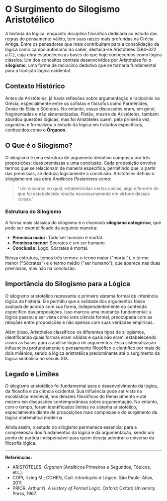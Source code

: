 # O Surgimento do Silogismo Aristotélico

A história da lógica, enquanto disciplina filosófica dedicada ao estudo das regras do pensamento válido, tem suas raízes mais profundas na Grécia Antiga. Entre os pensadores que mais contribuíram para a consolidação da lógica como campo autônomo do saber, destaca-se Aristóteles (384–322 a.C.), cuja obra estabeleceu as bases do que hoje conhecemos como lógica clássica. Um dos conceitos centrais desenvolvidos por Aristóteles foi o **silogismo**, uma forma de raciocínio dedutivo que se tornaria fundamental para a tradição lógica ocidental.

## Contexto Histórico

Antes de Aristóteles, já havia reflexões sobre argumentação e raciocínio na Grécia, especialmente entre os sofistas e filósofos como Parmênides, Zenão de Eleia e Sócrates. No entanto, essas discussões eram, em geral, fragmentadas e não sistematizadas. Platão, mestre de Aristóteles, também abordou questões lógicas, mas foi Aristóteles quem, pela primeira vez, organizou e formalizou o estudo da lógica em tratados específicos, conhecidos como o **Órganon**.

## O Que é o Silogismo?

O silogismo é uma estrutura de argumento dedutivo composta por três proposições: duas premissas e uma conclusão. Cada proposição envolve termos que se relacionam de maneira específica, permitindo que, a partir das premissas, se deduza logicamente a conclusão. Aristóteles definiu o silogismo em sua obra *Analíticos Posteriores* como:

> "Um discurso no qual, estabelecidas certas coisas, algo diferente do que foi estabelecido resulta necessariamente em virtude dessas coisas."

### Estrutura do Silogismo

A forma mais clássica do silogismo é o chamado **silogismo categórico**, que pode ser exemplificado da seguinte maneira:

- **Premissa maior:** Todo ser humano é mortal.
- **Premissa menor:** Sócrates é um ser humano.
- **Conclusão:** Logo, Sócrates é mortal.

Nessa estrutura, temos três termos: o termo maior ("mortal"), o termo menor ("Sócrates") e o termo médio ("ser humano"), que aparece nas duas premissas, mas não na conclusão.

## Importância do Silogismo para a Lógica

O silogismo aristotélico representa o primeiro sistema formal de inferência lógica da história. Ele permitiu que a validade dos argumentos fosse avaliada de acordo com sua forma, independentemente do conteúdo específico das proposições. Isso marcou uma mudança fundamental: a lógica passou a ser vista como uma ciência formal, preocupada com as relações entre proposições e não apenas com suas verdades empíricas.

Além disso, Aristóteles classificou os diferentes tipos de silogismos, identificando quais formas eram válidas e quais não eram, estabelecendo assim as bases para a análise lógica de argumentos. Essa sistematização influenciou profundamente o pensamento filosófico e científico por mais de dois milênios, sendo a lógica aristotélica predominante até o surgimento da lógica simbólica no século XIX.

## Legado e Limites

O silogismo aristotélico foi fundamental para o desenvolvimento da lógica, da filosofia e da ciência ocidental. Sua influência pode ser vista na escolástica medieval, nos debates filosóficos do Renascimento e até mesmo em discussões contemporâneas sobre argumentação. No entanto, com o tempo, foram identificados limites no sistema aristotélico, especialmente diante de proposições mais complexas e do surgimento da lógica matemática moderna.

Ainda assim, o estudo do silogismo permanece essencial para a compreensão dos fundamentos da lógica e da argumentação, sendo um ponto de partida indispensável para quem deseja adentrar o universo da filosofia lógica.

---

**Referências:**

- ARISTÓTELES. *Órganon* (Analíticos Primeiros e Segundos, Tópicos, etc.).
- COPI, Irving M.; COHEN, Carl. *Introdução à Lógica*. São Paulo: Atlas, 2011.
- PRIOR, Arthur N. *A History of Formal Logic*. Oxford: Oxford University Press, 1967.